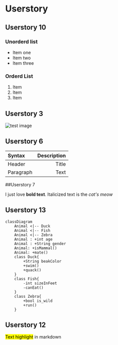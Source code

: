 

# Userstory

##  Userstory  10

### Unorderd list

- Item one 
- Item two
- Item three

### Orderd List

1. Item 
2. Item
3. Item

## Userstory 3

![test image](https://media.istockphoto.com/photos/lazy-fat-cat-sleeping-on-the-couch-picture-id483799085 "test image") 

## Userstory 6

| Syntax      | Description |
|:----------- | -----------:|
| Header      | Title       |
| Paragraph   | Text        |


##Userstory 7

I just love **bold text**.
Italicized text is the *cat's meow*

## Userstory 13

```mermaid 
classDiagram
    Animal <|-- Duck
    Animal <|-- Fish
    Animal <|-- Zebra
    Animal : +int age
    Animal : +String gender
    Animal: +isMammal()
    Animal: +mate()
    class Duck{
        +String beakColor
        +swim()
        +quack()
    }
    class Fish{
        -int sizeInFeet
        -canEat()
    }
    class Zebra{
        +bool is_wild
        +run()
    }
```

## Userstory 12

<mark>Text highlight</mark> in markdown  
